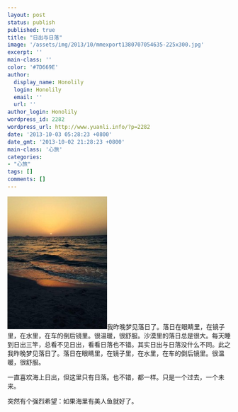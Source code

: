 ```yaml
---
layout: post
status: publish
published: true
title: "日出与日落"
image: '/assets/img/2013/10/mmexport1380707054635-225x300.jpg'
excerpt: ''
main-class: ''
color: '#7D669E'
author:
  display_name: Honolily
  login: Honolily
  email: ''
  url: ''
author_login: Honolily
wordpress_id: 2282
wordpress_url: http://www.yuanli.info/?p=2282
date: '2013-10-03 05:28:23 +0800'
date_gmt: '2013-10-02 21:28:23 +0800'
main-class: '心旅'
categories:
- "心旅"
tags: []
comments: []
---
```

![yuanli info image](/assets/img/2013/10/mmexport1380707054635-225x300.jpg)我昨晚梦见落日了。落日在眼睛里，在镜子里，在水里，在车的倒后镜里。很温暖，很舒服。沙漠里的落日总是很大。每天睡到日出三竿，总看不见日出，看看日落也不错。其实日出与日落没什么不同。此之我昨晚梦见落日了。落日在眼睛里，在镜子里，在水里，在车的倒后镜里。很温暖，很舒服。

一直喜欢海上日出，但这里只有日落。也不错，都一样。只是一个过去，一个未来。

突然有个强烈希望：如果海里有美人鱼就好了。

